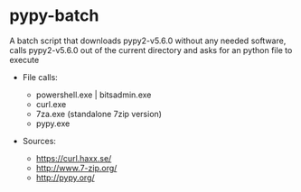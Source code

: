 # pypy-batch
A batch script that downloads pypy2-v5.6.0 without any needed software, calls pypy2-v5.6.0 out of the current 
directory and asks for an python file to execute

- File calls:
  - powershell.exe | bitsadmin.exe 
  - curl.exe
  - 7za.exe (standalone 7zip version)
  - pypy.exe

- Sources:
  - https://curl.haxx.se/
  - http://www.7-zip.org/
  - http://pypy.org/
